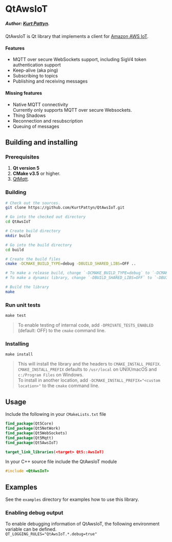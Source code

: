 # QtAwsIoT

##### Author: [Kurt Pattyn](https://github.com/kurtpattyn).

QtAwsIoT is Qt library that implements a client for [Amazon AWS IoT](https://aws.amazon.com/iot/).

#### Features
- MQTT over secure WebSockets support, including SigV4 token authentication support
- Keep-alive (aka ping)
- Subscribing to topics
- Publishing and receiving messages

#### Missing features
- Native MQTT connectivity  
  Currently only supports MQTT over secure Websockets.
- Thing Shadows
- Reconnection and resubscription
- Queuing of messages

## Building and installing

### Prerequisites
1. **Qt version 5**  
2. **CMake v3.5** or higher.  
3. [QtMqtt](https://github.com/KurtPattyn/QtMqtt/).

### Building
```bash
# Check out the sources.
git clone https://github.com/KurtPattyn/QtAwsIoT.git

# Go into the checked out directory
cd QtAwsIoT

# Create build directory  
mkdir build

# Go into the build directory  
cd build

# Create the build files  
cmake -DCMAKE_BUILD_TYPE=debug -DBUILD_SHARED_LIBS=OFF ..

# To make a release build, change `-DCMAKE_BUILD_TYPE=debug` to `-DCMAKE_BUILD_TYPE=release`  
# To make a dynamic library, change `-DBUILD_SHARED_LIBS=OFF` to `-DBUILD_SHARED_LIBS=ON`

# Build the library  
make
```
### Run unit tests
`make test`

> To enable testing of internal code, add `-DPRIVATE_TESTS_ENABLED` (default: OFF) to the `cmake` command line.

### Installing
`make install`

> This will install the library and the headers to `CMAKE_INSTALL_PREFIX`.  
> `CMAKE_INSTALL_PREFIX` defaults to `/usr/local` on UNIX/macOS and `c:/Program Files` on Windows.  
> To install in another location, add `-DCMAKE_INSTALL_PREFIX="<custom location>"` to the `cmake` command line.

## Usage
Include the following in your `CMakeLists.txt` file  
```CMake
find_package(Qt5Core)	
find_package(Qt5NetWork)	
find_package(Qt5WebSockets)
find_package(Qt5Mqtt)
find_package(Qt5AwsIoT)

target_link_libraries(<target> Qt5::AwsIoT)
```

In your C++ source file include the QtAwsIoT module  
```C++
#include <QtAwsIoT>
```

## Examples
See the `examples` directory for examples how to use this library.

### Enabling debug output

To enable debugging information of QtAwsIoT, the following environment variable can be defined.    
`QT_LOGGING_RULES="QtAwsIoT.*.debug=true"`
